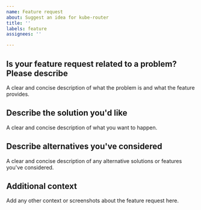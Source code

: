 ```yaml
---
name: Feature request
about: Suggest an idea for kube-router
title: ''
labels: feature
assignees: ''

---
```


## Is your feature request related to a problem? Please describe

A clear and concise description of what the problem is and what the feature provides.

## Describe the solution you'd like

A clear and concise description of what you want to happen.

## Describe alternatives you've considered

A clear and concise description of any alternative solutions or features you've considered.

## Additional context

Add any other context or screenshots about the feature request here.
